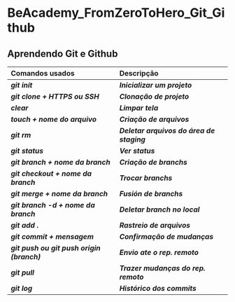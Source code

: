 # BeAcademy_FromZeroToHero_Git_Github
## Aprendendo Git e Github

__Comandos usados__                            | __Descripção__  
:--------------------------------------------- | :---------------------------------------------
*__git init__*                                 | *__Inicializar um projeto__*
*__git clone + HTTPS ou SSH__*                 | *__Clonação de projeto__*
*__clear__*                                    | *__Limpar tela__*
*__touch + nome do arquivo__*                  | *__Criação de arquivos__*
*__git rm__*                                   | *__Deletar arquivos do área de staging__*
*__git status__*                               | *__Ver status__*
*__git branch + nome da branch__*              | *__Criação de branchs__*
*__git checkout + nome da branch__*            | *__Trocar branchs__*
*__git merge + nome da branch__*               | *__Fusión de branchs__*
*__git branch -d + nome da branch__*           | *__Deletar branch no local__*
*__git add .__*                                | *__Rastreio de arquivos__*
*__git commit + mensagem__*                    | *__Confirmação de mudanças__*
*__git push ou git push origin (branch)__*     | *__Envio ate o rep. remoto__*
*__git pull__*                                 | *__Trazer mudanças do rep. remoto__*
*__git log__*                                  | *__Histórico dos commits__*
